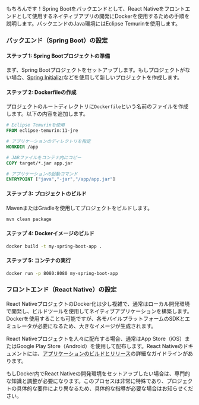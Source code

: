 もちろんです！Spring Bootをバックエンドとして、React Nativeをフロントエンドとして使用するネイティブアプリの開発にDockerを使用するための手順を説明します。バックエンドのJava環境にはEclipse Temurinを使用します。

### バックエンド（Spring Boot）の設定

#### ステップ 1: Spring Bootプロジェクトの準備

まず、Spring Bootプロジェクトをセットアップします。もしプロジェクトがない場合、[Spring Initializr](https://start.spring.io/)などを使用して新しいプロジェクトを作成します。

#### ステップ 2: Dockerfileの作成

プロジェクトのルートディレクトリに`Dockerfile`という名前のファイルを作成します。以下の内容を追加します。

```Dockerfile
# Eclipse Temurinを使用
FROM eclipse-temurin:11-jre

# アプリケーションのディレクトリを指定
WORKDIR /app

# JARファイルをコンテナ内にコピー
COPY target/*.jar app.jar

# アプリケーションの起動コマンド
ENTRYPOINT ["java","-jar","/app/app.jar"]
```

#### ステップ 3: プロジェクトのビルド

MavenまたはGradleを使用してプロジェクトをビルドします。

```bash
mvn clean package
```

#### ステップ 4: Dockerイメージのビルド

```bash
docker build -t my-spring-boot-app .
```

#### ステップ 5: コンテナの実行

```bash
docker run -p 8080:8080 my-spring-boot-app
```

### フロントエンド（React Native）の設定

React NativeプロジェクトのDocker化は少し複雑で、通常はローカル開発環境で開発し、ビルドツールを使用してネイティブアプリケーションを構築します。Dockerを使用することも可能ですが、各モバイルプラットフォームのSDKとエミュレータが必要になるため、大きなイメージが生成されます。

React Nativeプロジェクトを人々に配布する場合、通常はApp Store（iOS）またはGoogle Play Store（Android）を使用して配布します。React Nativeのドキュメントには、[アプリケーションのビルドとリリース](https://reactnative.dev/docs/signed-apk-android)の詳細なガイドラインがあります。

もしDocker内でReact Nativeの開発環境をセットアップしたい場合は、専門的な知識と調整が必要になります。このプロセスは非常に特殊であり、プロジェクトの具体的な要件により異なるため、具体的な指導が必要な場合はお知らせください。

